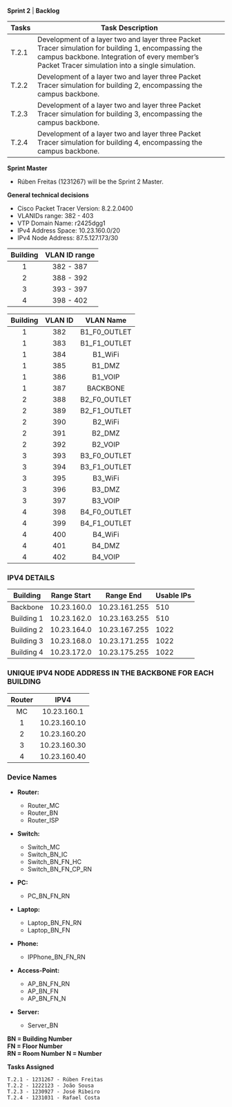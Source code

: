 **Sprint 2** | **Backlog**

| Tasks | Task Description                                                                                                                                                                                       |
|-------|--------------------------------------------------------------------------------------------------------------------------------------------------------------------------------------------------------|
| T.2.1 | Development of a layer two and layer three Packet Tracer simulation for building 1, encompassing the campus backbone. Integration of every member’s Packet Tracer simulation into a single simulation. |
| T.2.2 | Development of a layer two and layer three Packet Tracer simulation for building 2, encompassing the campus backbone.                                                                                  |
| T.2.3 | Development of a layer two and layer three Packet Tracer simulation for building 3, encompassing the campus backbone.                                                                                  |
| T.2.4 | Development of a layer two and layer three Packet Tracer simulation for building 4, encompassing the campus backbone.                                                                                  |


**Sprint Master**

- Rúben Freitas (1231267) will be the Sprint 2 Master.


**General technical decisions**

- Cisco Packet Tracer Version: 8.2.2.0400
- VLANIDs range: 382 - 403
- VTP Domain Name: r2425dgg1
- IPv4 Address Space: 10.23.160.0/20
- IPv4 Node Address: 87.5.127.173/30

| Building | VLAN ID range |
|:--------:|:-------------:|
|    1     |   382 - 387   |
|    2     |   388 - 392   |
|    3     |   393 - 397   |
|    4     |   398 - 402   |


| Building | VLAN ID |  VLAN Name   |
|:--------:|:-------:|:------------:|
|    1     |   382   | B1_F0_OUTLET |
|    1     |   383   | B1_F1_OUTLET |
|    1     |   384   |   B1_WiFi    |
|    1     |   385   |    B1_DMZ    |
|    1     |   386   |   B1_VOIP    |
|    1     |   387   |   BACKBONE   |
|    2     |   388   | B2_F0_OUTLET |
|    2     |   389   | B2_F1_OUTLET |
|    2     |   390   |   B2_WiFi    |
|    2     |   391   |    B2_DMZ    |
|    2     |   392   |   B2_VOIP    |
|    3     |   393   | B3_F0_OUTLET |
|    3     |   394   | B3_F1_OUTLET |
|    3     |   395   |   B3_WiFi    |
|    3     |   396   |    B3_DMZ    |
|    3     |   397   |   B3_VOIP    |
|    4     |   398   | B4_F0_OUTLET |
|    4     |   399   | B4_F1_OUTLET |
|    4     |   400   |   B4_WiFi    |
|    4     |   401   |    B4_DMZ    |
|    4     |   402   |   B4_VOIP    | 


### IPV4 DETAILS ###


|  Building  | Range Start |   Range End   | Usable IPs |
|:----------:|:-----------:|:-------------:|------------|
|  Backbone  | 10.23.160.0 | 10.23.161.255 | 510        |
| Building 1 | 10.23.162.0 | 10.23.163.255 | 510        |
| Building 2 | 10.23.164.0 | 10.23.167.255 | 1022       |
| Building 3 | 10.23.168.0 | 10.23.171.255 | 1022       |
| Building 4 | 10.23.172.0 | 10.23.175.255 | 1022       |


### UNIQUE IPV4 NODE ADDRESS IN THE BACKBONE FOR EACH BUILDING ###

| Router |     IPV4     |
|:------:|:------------:|
|   MC   | 10.23.160.1  |
|   1    | 10.23.160.10 |
|   2    | 10.23.160.20 |
|   3    | 10.23.160.30 |
|   4    | 10.23.160.40 |

### Device Names ###

- **Router:**
    - Router_MC
    - Router_BN
    - Router_ISP

- **Switch:**
    - Switch_MC
    - Switch_BN_IC
    - Switch_BN_FN_HC
    - Switch_BN_FN_CP_RN

- **PC:**
    - PC_BN_FN_RN

- **Laptop:**
    - Laptop_BN_FN_RN
    - Laptop_BN_FN

- **Phone:**
    - IPPhone_BN_FN_RN

- **Access-Point:**
    - AP_BN_FN_RN
    - AP_BN_FN
    - AP_BN_FN_N

- **Server:**
    - Server_BN

**BN = Building Number**\
**FN = Floor Number**\
**RN = Room Number**
**N = Number**



**Tasks Assigned**
```
T.2.1 - 1231267 - Rúben Freitas
T.2.2 - 1222123 - João Sousa
T.2.3 - 1230927 - José Ribeiro
T.2.4 - 1231031 - Rafael Costa
```
